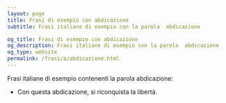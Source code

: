 ```yaml
---
layout: page
title: Frasi di esempio con abdicazione 
subtitle: Frasi italiane di esempio con la parola  abdicazione

og_title: Frasi di esempio con abdicazione 
og_description: Frasi italiane di esempio con la parola  abdicazione
og_type: website
permalink: /frasi/a/abdicazione.html
---
```


Frasi italiane di esempio contenenti la parola abdicazione:


- Con questa abdicazione, si riconquista la libertà.
